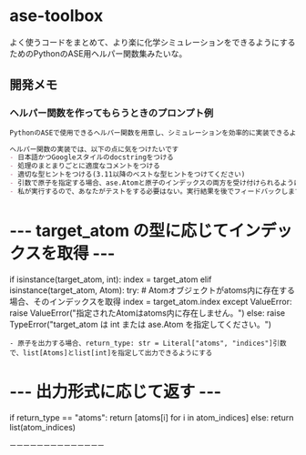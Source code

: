 # ase-toolbox
よく使うコードをまとめて、より楽に化学シミュレーションをできるようにするためのPythonのASE用ヘルパー関数集みたいな。

## 開発メモ
### ヘルパー関数を作ってもらうときのプロンプト例
```markdown
PythonのASEで使用できるヘルパー関数を用意し、シミュレーションを効率的に実装できるようにしようと考えています。

ヘルパー関数の実装では、以下の点に気をつけたいです
- 日本語かつGoogleスタイルのdocstringをつける
- 処理のまとまりごとに適度なコメントをつける
- 適切な型ヒントをつける(3.11以降のベストな型ヒントをつけてください)
- 引数で原子を指定する場合、ase.Atomと原子のインデックスの両方を受け付けられるようにする
- 私が実行するので、あなたがテストをする必要はない。実行結果を後でフィードバックします。
```
# --- target_atom の型に応じてインデックスを取得 ---
if isinstance(target_atom, int):
    index = target_atom
elif isinstance(target_atom, Atom):
    try:
        # Atomオブジェクトがatoms内に存在する場合、そのインデックスを取得
        index = target_atom.index
    except ValueError:
        raise ValueError("指定されたAtomはatoms内に存在しません。")
else:
    raise TypeError("target_atom は int または ase.Atom を指定してください。")
```
- 原子を出力する場合、return_type: str = Literal["atoms", "indices"]引数で、list[Atoms]とlist[int]を指定して出力できるようにする
```
# --- 出力形式に応じて返す ---
if return_type == "atoms":
    return [atoms[i] for i in atom_indices]
else:
    return list(atom_indices)
```
ーーーーーーーーーーーーーー

```